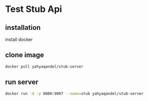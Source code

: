 # Test Stub Api

## installation 
install docker


## clone image 
```bash
docker pull yahyaqandel/stub-server
```

## run server
```bash
docker run -d -p 8080:9007 --name=stub yahyaqandel/stub-server
```